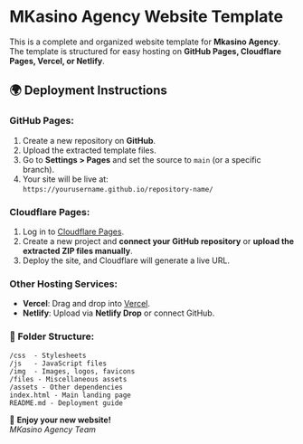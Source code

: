 # MKasino Agency Website Template

This is a complete and organized website template for **Mkasino Agency**. The template is structured for easy hosting on **GitHub Pages, Cloudflare Pages, Vercel, or Netlify**.

## 🌍 Deployment Instructions

### GitHub Pages:
1. Create a new repository on **GitHub**.
2. Upload the extracted template files.
3. Go to **Settings > Pages** and set the source to `main` (or a specific branch).
4. Your site will be live at:  
   `https://yourusername.github.io/repository-name/`

### Cloudflare Pages:
1. Log in to [Cloudflare Pages](https://pages.cloudflare.com/).
2. Create a new project and **connect your GitHub repository** or **upload the extracted ZIP files manually**.
3. Deploy the site, and Cloudflare will generate a live URL.

### Other Hosting Services:
- **Vercel**: Drag and drop into [Vercel](https://vercel.com).
- **Netlify**: Upload via **Netlify Drop** or connect GitHub.

### 📁 Folder Structure:
```
/css  - Stylesheets
/js   - JavaScript files
/img  - Images, logos, favicons
/files - Miscellaneous assets
/assets - Other dependencies
index.html - Main landing page
README.md - Deployment guide
```

🚀 **Enjoy your new website!**  
_MKasino Agency Team_
